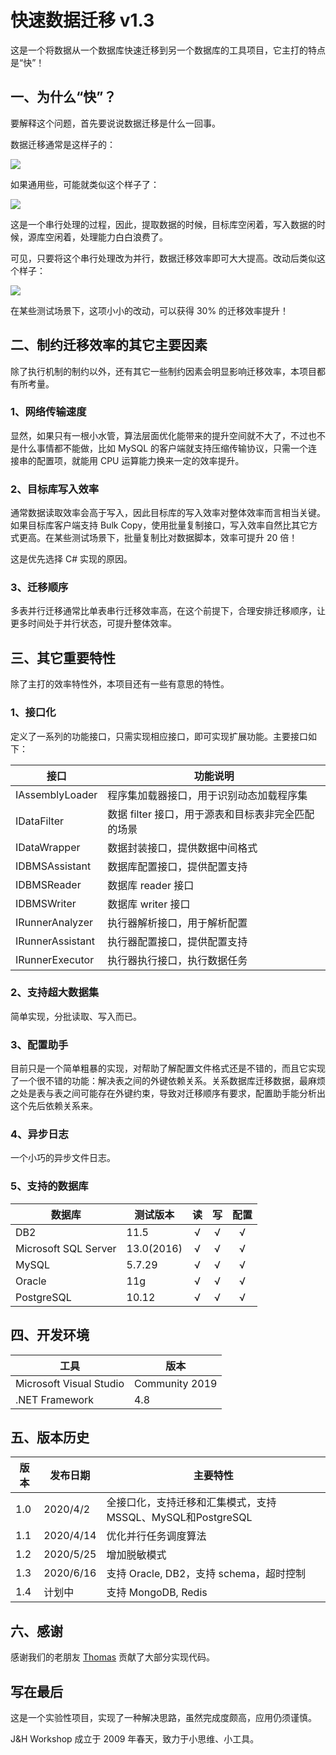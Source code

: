 # 快速数据迁移 v1.3
这是一个将数据从一个数据库快速迁移到另一个数据库的工具项目，它主打的特点是“快”！

## 一、为什么“快”？
要解释这个问题，首先要说说数据迁移是什么一回事。

数据迁移通常是这样子的：

![](https://ebuy.ucoz.com/rdm/seq1.png)

如果通用些，可能就类似这个样子了：

![](https://ebuy.ucoz.com/rdm/seq2.png)

这是一个串行处理的过程，因此，提取数据的时候，目标库空闲着，写入数据的时候，源库空闲着，处理能力白白浪费了。

可见，只要将这个串行处理改为并行，数据迁移效率即可大大提高。改动后类似这个样子：

![](https://ebuy.ucoz.com/rdm/seq3.png)

在某些测试场景下，这项小小的改动，可以获得 30% 的迁移效率提升！

## 二、制约迁移效率的其它主要因素
除了执行机制的制约以外，还有其它一些制约因素会明显影响迁移效率，本项目都有所考量。

### 1、网络传输速度
显然，如果只有一根小水管，算法层面优化能带来的提升空间就不大了，不过也不是什么事情都不能做，比如 MySQL 的客户端就支持压缩传输协议，只需一个连接串的配置项，就能用 CPU 运算能力换来一定的效率提升。

### 2、目标库写入效率
通常数据读取效率会高于写入，因此目标库的写入效率对整体效率而言相当关键。如果目标库客户端支持 Bulk Copy，使用批量复制接口，写入效率自然比其它方式更高。在某些测试场景下，批量复制比对数据脚本，效率可提升 20 倍！

这是优先选择 C# 实现的原因。

### 3、迁移顺序
多表并行迁移通常比单表串行迁移效率高，在这个前提下，合理安排迁移顺序，让更多时间处于并行状态，可提升整体效率。

## 三、其它重要特性
除了主打的效率特性外，本项目还有一些有意思的特性。

### 1、接口化
定义了一系列的功能接口，只需实现相应接口，即可实现扩展功能。主要接口如下：

| 接口 | 功能说明 |
| ---- | -------- |
| IAssemblyLoader | 程序集加载器接口，用于识别动态加载程序集 |
| IDataFilter | 数据 filter 接口，用于源表和目标表非完全匹配的场景 |
| IDataWrapper | 数据封装接口，提供数据中间格式 |
| IDBMSAssistant | 数据库配置接口，提供配置支持 |
| IDBMSReader | 数据库 reader 接口 |
| IDBMSWriter | 数据库 writer 接口 |
| IRunnerAnalyzer | 执行器解析接口，用于解析配置 |
| IRunnerAssistant | 执行器配置接口，提供配置支持 |
| IRunnerExecutor | 执行器执行接口，执行数据任务 |

### 2、支持超大数据集
简单实现，分批读取、写入而已。

### 3、配置助手
目前只是一个简单粗暴的实现，对帮助了解配置文件格式还是不错的，而且它实现了一个很不错的功能：解决表之间的外键依赖关系。关系数据库迁移数据，最麻烦之处是表与表之间可能存在外键约束，导致对迁移顺序有要求，配置助手能分析出这个先后依赖关系来。

### 4、异步日志
一个小巧的异步文件日志。

### 5、支持的数据库

| 数据库 | 测试版本 | 读 | 写 | 配置 |
| ------ | -------- | :--: | :--: | :--: |
| DB2 | 11.5 | √ | √ | √ |
| Microsoft SQL Server | 13.0(2016) | √ | √ | √ |
| MySQL | 5.7.29 | √ | √ | √ |
| Oracle | 11g | √ | √ | √ |
| PostgreSQL | 10.12 | √ | √ | √ |

## 四、开发环境

| 工具 | 版本 |
| ---- | ---- |
| Microsoft Visual Studio | Community 2019 |
| .NET Framework | 4.8 |

## 五、版本历史

| 版本 | 发布日期 | 主要特性 |
| ---- | ---- | ---- |
| 1.0 | 2020/4/2 | 全接口化，支持迁移和汇集模式，支持 MSSQL、MySQL和PostgreSQL |
| 1.1 | 2020/4/14 | 优化并行任务调度算法  |
| 1.2 | 2020/5/25 | 增加脱敏模式  |
| 1.3 | 2020/6/16 | 支持 Oracle, DB2，支持 schema，超时控制  |
| 1.4 | 计划中 | 支持 MongoDB, Redis  |

## 六、感谢
感谢我们的老朋友 [Thomas](https://github.com/gztomash) 贡献了大部分实现代码。

## 写在最后
这是一个实验性项目，实现了一种解决思路，虽然完成度颇高，应用仍须谨慎。

J&H Workshop 成立于 2009 年春天，致力于小思维、小工具。
